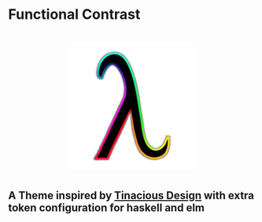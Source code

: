 # Functional Contrast

<p align="center">
  <img src="icon.png" style="width: 260px; display: block; margin: 40px auto;" width="260px" />
</p>

## A Theme inspired by [Tinacious Design](https://marketplace.visualstudio.com/items?itemName=tinaciousdesign.theme-tinaciousdesign) with extra token configuration for haskell and elm
